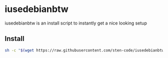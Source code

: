 # iusedebianbtw

iusedebianbtw is an install script to instantly get a nice looking setup

## Install

```bash
sh -c "$(wget https://raw.githubusercontent.com/sten-code/iusedebianbtw/main/install.sh -O -)"
```
